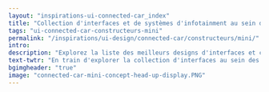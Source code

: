 ```yaml
---
layout: "inspirations-ui-connected-car_index"
title: "Collection d'interfaces et de systèmes d'infotainment au sein des voitures connectées Mini"
tags: "ui-connected-car-constructeurs-mini"
permalink: "/inspirations/ui-design/connected-car/constructeurs/mini/"
intro:
description: "Explorez la liste des meilleurs designs d'interfaces et concepts de tableaux de bord automobiles de Mini"
text-twtr: "En train d'explorer la collection d'interfaces au sein des voitures connectées Mini du @MagDuWebdesign"
bgimgheader: "true"
image: "connected-car-mini-concept-head-up-display.PNG"
---
```

